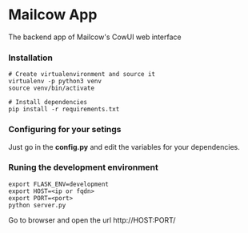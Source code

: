 # Mailcow App

The backend app of Mailcow's CowUI web interface

### Installation

```
# Create virtualenvironment and source it
virtualenv -p python3 venv
source venv/bin/activate

# Install dependencies
pip install -r requirements.txt
```

### Configuring for your setings

Just go in the **config.py** and edit the variables for your dependencies. 

### Runing the development environment
```
export FLASK_ENV=development
export HOST=<ip or fqdn>
export PORT=<port>
python server.py
```

Go to browser and open the url http://HOST:PORT/

